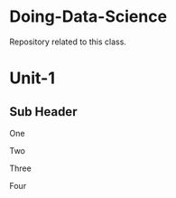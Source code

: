 # Doing-Data-Science
Repository related to this class.
# Unit-1
## Sub Header
One

Two

Three

Four

